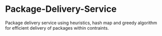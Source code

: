 # Package-Delivery-Service
Package delivery service using heuristics, hash map and greedy algorithm for efficient delivery of packages within contraints.
